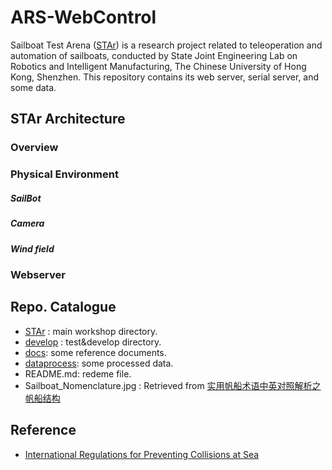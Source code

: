 # ARS-WebControl
Sailboat Test Arena ([STAr](http://sailboat.oicp.io/STAr/)) is a research project related to teleoperation and automation of sailboats, conducted by State Joint Engineering Lab on Robotics and Intelligent Manufacturing, The Chinese University of Hong Kong, Shenzhen. This repository contains its web server, serial server, and some data.

## STAr Architecture

### Overview

### Physical Environment

##### SailBot

##### Camera

##### Wind field

### Webserver

## Repo. Catalogue
* [STAr](https://github.com/BrandoZhang/STAr/tree/master/STAr) :         main workshop directory.
* [develop](https://github.com/BrandoZhang/STAr/tree/master/develop) :      test&develop directory.
* [docs](https://github.com/BrandoZhang/STAr/tree/master/docs):         some reference documents.
* [dataprocess](https://github.com/BrandoZhang/STAr/tree/master/dataprocess):  some processed data.
* README.md:    redeme file.
* Sailboat_Nomenclature.jpg : Retrieved from [实用帆船术语中英对照解析之帆船结构](http://chinasailing.com/article/show?id=337) 

## Reference
* [International Regulations for Preventing Collisions at Sea](https://en.wikipedia.org/wiki/International_Regulations_for_Preventing_Collisions_at_Sea)
